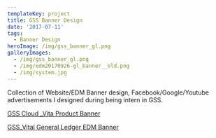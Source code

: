 ```yaml
---
templateKey: project
title: GSS Banner Design
date: '2017-07-11'
tags:
  - Banner Design
heroImage: /img/gss_banner_gl.png
galleryImages:
  - /img/gss_banner_gl.png
  - /img/edm20170926-gl_banner__old.png
  - /img/system.jpg
---
```

Collection of Website/EDM Banner design, Facebook/Google/Youtube advertisements I designed during being intern in GSS.

[GSS Cloud _Vita Product Banner](https://www.gsscloud.com/tw/gss-cloud?server=1)

[GSS_Vital General Ledger EDM Banner](https://www.gsscloud.com/tw/gl-special-price)
